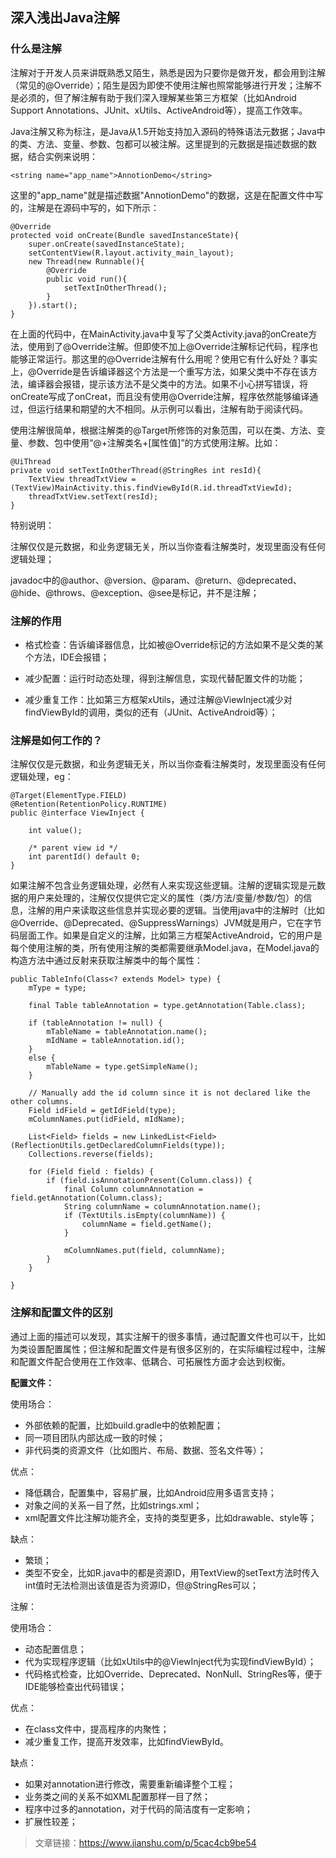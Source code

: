 ## 深入浅出Java注解

### 什么是注解
注解对于开发人员来讲既熟悉又陌生，熟悉是因为只要你是做开发，都会用到注解（常见的@Override）；陌生是因为即使不使用注解也照常能够进行开发；注解不是必须的，但了解注解有助于我们深入理解某些第三方框架（比如Android Support Annotations、JUnit、xUtils、ActiveAndroid等），提高工作效率。

Java注解又称为标注，是Java从1.5开始支持加入源码的特殊语法元数据；Java中的类、方法、变量、参数、包都可以被注解。这里提到的元数据是描述数据的数据，结合实例来说明：

	<string name="app_name">AnnotionDemo</string>
	
这里的"app_name"就是描述数据"AnnotionDemo"的数据，这是在配置文件中写的，注解是在源码中写的，如下所示：

	@Override
	protected void onCreate(Bundle savedInstanceState){
		super.onCreate(savedInstanceState);
		setContentView(R.layout.activity_main_layout);
		new Thread(new Runnable(){
			@Override
			public void run(){
				setTextInOtherThread();
			}
		}).start();
	}
	
在上面的代码中，在MainActivity.java中复写了父类Activity.java的onCreate方法，使用到了@Override注解。但即使不加上@Override注解标记代码，程序也能够正常运行。那这里的@Override注解有什么用呢？使用它有什么好处？事实上，@Override是告诉编译器这个方法是一个重写方法，如果父类中不存在该方法，编译器会报错，提示该方法不是父类中的方法。如果不小心拼写错误，将onCreate写成了onCreat，而且没有使用@Override注解，程序依然能够编译通过，但运行结果和期望的大不相同。从示例可以看出，注解有助于阅读代码。

使用注解很简单，根据注解类的@Target所修饰的对象范围，可以在类、方法、变量、参数、包中使用“@+注解类名+[属性值]”的方式使用注解。比如：

	@UiThread
	private void setTextInOtherThread(@StringRes int resId){
		TextView threadTxtView = (TextView)MainActivity.this.findViewById(R.id.threadTxtViewId);
		threadTxtView.setText(resId);
	}
	
特别说明：

注解仅仅是元数据，和业务逻辑无关，所以当你查看注解类时，发现里面没有任何逻辑处理；

javadoc中的@author、@version、@param、@return、@deprecated、@hide、@throws、@exception、@see是标记，并不是注解；

### 注解的作用
+ 格式检查：告诉编译器信息，比如被@Override标记的方法如果不是父类的某个方法，IDE会报错；

+ 减少配置：运行时动态处理，得到注解信息，实现代替配置文件的功能；

+ 减少重复工作：比如第三方框架xUtils，通过注解@ViewInject减少对findViewById的调用，类似的还有（JUnit、ActiveAndroid等）；

### 注解是如何工作的？
注解仅仅是元数据，和业务逻辑无关，所以当你查看注解类时，发现里面没有任何逻辑处理，eg：

	@Target(ElementType.FIELD)
	@Retention(RetentionPolicy.RUNTIME)
	public @interface ViewInject {

		int value();

		/* parent view id */
		int parentId() default 0;
	}
	
如果注解不包含业务逻辑处理，必然有人来实现这些逻辑。注解的逻辑实现是元数据的用户来处理的，注解仅仅提供它定义的属性（类/方法/变量/参数/包）的信息，注解的用户来读取这些信息并实现必要的逻辑。当使用java中的注解时（比如@Override、@Deprecated、@SuppressWarnings）JVM就是用户，它在字节码层面工作。如果是自定义的注解，比如第三方框架ActiveAndroid，它的用户是每个使用注解的类，所有使用注解的类都需要继承Model.java，在Model.java的构造方法中通过反射来获取注解类中的每个属性：

	public TableInfo(Class<? extends Model> type) {
		mType = type;

		final Table tableAnnotation = type.getAnnotation(Table.class);

		if (tableAnnotation != null) {
			mTableName = tableAnnotation.name();
			mIdName = tableAnnotation.id();
		}
		else {
			mTableName = type.getSimpleName();
		}

		// Manually add the id column since it is not declared like the other columns.
		Field idField = getIdField(type);
		mColumnNames.put(idField, mIdName);

		List<Field> fields = new LinkedList<Field>(ReflectionUtils.getDeclaredColumnFields(type));
		Collections.reverse(fields);

		for (Field field : fields) {
			if (field.isAnnotationPresent(Column.class)) {
				final Column columnAnnotation = field.getAnnotation(Column.class);
				String columnName = columnAnnotation.name();
				if (TextUtils.isEmpty(columnName)) {
					columnName = field.getName();
				}

				mColumnNames.put(field, columnName);
			}
		}

	}
	
### 注解和配置文件的区别
通过上面的描述可以发现，其实注解干的很多事情，通过配置文件也可以干，比如为类设置配置属性；但注解和配置文件是有很多区别的，在实际编程过程中，注解和配置文件配合使用在工作效率、低耦合、可拓展性方面才会达到权衡。

**配置文件：** 

使用场合：
+ 外部依赖的配置，比如build.gradle中的依赖配置；
+ 同一项目团队内部达成一致的时候；
+ 非代码类的资源文件（比如图片、布局、数据、签名文件等）；

优点：
+ 降低耦合，配置集中，容易扩展，比如Android应用多语言支持；
+ 对象之间的关系一目了然，比如strings.xml；
+ xml配置文件比注解功能齐全，支持的类型更多，比如drawable、style等；

缺点：
+ 繁琐；
+ 类型不安全，比如R.java中的都是资源ID，用TextView的setText方法时传入int值时无法检测出该值是否为资源ID，但@StringRes可以；

注解：

使用场合：
+ 动态配置信息；
+ 代为实现程序逻辑（比如xUtils中的@ViewInject代为实现findViewById）；
+ 代码格式检查，比如Override、Deprecated、NonNull、StringRes等，便于IDE能够检查出代码错误；

优点：
+ 在class文件中，提高程序的内聚性；
+ 减少重复工作，提高开发效率，比如findViewById。

缺点：
+ 如果对annotation进行修改，需要重新编译整个工程；
+ 业务类之间的关系不如XML配置那样一目了然；
+ 程序中过多的annotation，对于代码的简洁度有一定影响；
+ 扩展性较差；


>文章链接：https://www.jianshu.com/p/5cac4cb9be54

